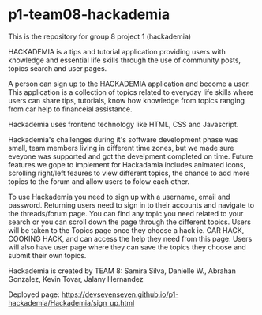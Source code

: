# p1-team08-hackademia
This is the repository for group 8 project 1 (hackademia)

HACKADEMIA is a tips and tutorial application providing users with knowledge and essential life skills through the use of community posts, topics search and user pages.

A person can sign up to the HACKADEMIA application and become a user. This application is a collection of topics related to everyday life skills where users can share tips, tutorials, know how knowledge from topics ranging from car help to financeial assistance. 

Hackademia uses frontend technology like HTML, CSS and Javascript. 

Hackademia's challenges during it's software development phase was small, team members living in different time zones, but we made sure eveyone was supported and got the develpment completed on time. Future features we gope to implement for Hackadamia includes animated icons, scrolling right/left feaures to view different topics, the chance to add more topics to the forum and allow users to folow each other. 

To use Hackademia you need to sign up with a username, email and password. Returning users need to sign in to their accounts and navigate to the threads/forum page. You can find any topic you need related to your search or you can scroll down the page through the different topics. Users will be taken to the Topics page once they choose a hack ie. CAR HACK, COOKING HACK, and can access the help they need from this page. Users will also have user page where they can save the topics they choose and submit their own topics. 

Hackademia is created by TEAM 8:
Samira Silva, Danielle W., Abrahan Gonzalez, Kevin Tovar, Jalany Hernandez

Deployed page: https://devsevenseven.github.io/p1-hackademia/Hackademia/sign_up.html
